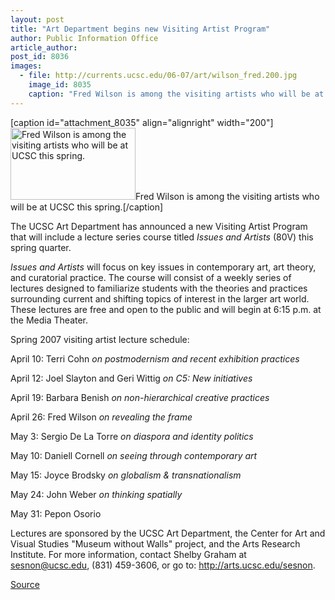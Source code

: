 ```yaml
---
layout: post
title: "Art Department begins new Visiting Artist Program"
author: Public Information Office
article_author: 
post_id: 8036
images:
  - file: http://currents.ucsc.edu/06-07/art/wilson_fred.200.jpg
    image_id: 8035
    caption: "Fred Wilson is among the visiting artists who will be at UCSC this spring."
---
```


[caption id="attachment_8035" align="alignright" width="200"]<a href="http://dev-ucsc-news.pantheonsite.io/wp-content/uploads/2007/04/wilson_fred.200.jpg"><img class="size-full wp-image-8035" src="http://dev-ucsc-news.pantheonsite.io/wp-content/uploads/2007/04/wilson_fred.200.jpg" alt="Fred Wilson is among the visiting artists who will be at UCSC this spring." width="200" height="115" /></a>Fred Wilson is among the visiting artists who will be at UCSC this spring.[/caption]
<a name="content" id="content"></a>
<p>
  The UCSC Art Department has announced a new Visiting Artist Program that will include a lecture series course titled <i>Issues and Artists</i> (80V) this spring quarter.
</p>
<p>
  <i>Issues and Artists</i> will focus on key issues in contemporary art, art theory, and curatorial practice. The course will consist of a weekly series of lectures designed to familiarize students with the theories and practices surrounding current and shifting topics of interest in the larger art world. These lectures are free and open to the public and will begin at 6:15 p.m. at the Media Theater.
</p>
<p>
  Spring 2007 visiting artist lecture schedule:
</p>
<p>
  April 10: Terri Cohn <i>on postmodernism and recent exhibition practices</i>
</p>
<p>
  April 12: Joel Slayton and Geri Wittig <i>on C5: New initiatives</i>
</p>
<p>
  April 19: Barbara Benish <i>on non-hierarchical creative practices</i>
</p>
<p>
  April 26: Fred Wilson <i>on revealing the frame</i>
</p>
<p>
  May 3: Sergio De La Torre <i>on diaspora and identity politics</i>
</p>
<p>
  May 10: Daniell Cornell <i>on seeing through contemporary art</i>
</p>
<p>
  May 15: Joyce Brodsky <i>on globalism &amp; transnationalism</i>
</p>
<p>
  May 24: John Weber <i>on thinking spatially</i>
</p>
<p>
  May 31: Pepon Osorio
</p>
<p>
  Lectures are sponsored by the UCSC Art Department, the Center for Art and Visual Studies "Museum without Walls" project, and the Arts Research Institute. For more information, contact Shelby Graham at <a href="mailto:sesnon@ucsc.edu">sesnon@ucsc.edu</a>, (831) 459-3606, or go to: <a href="http://arts.ucsc.edu/sesnon">http://arts.ucsc.edu/sesnon</a>.
</p>
<p><a href="http://www1.ucsc.edu/currents/06-07/04-09/brief-artists.asp" title="Permalink to brief-artists">Source</a></p>
